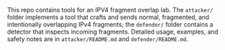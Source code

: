 This repo contains tools for an IPV4 fragment overlap lab. The `attacker/` folder implements a tool that crafts and sends normal, fragmented, and intentionally overlapping IPv4 fragments; the `defender/` folder contains a detector that inspects incoming fragments. Detailed usage, examples, and safety notes are in `attacker/README.md` and `defender/README.md`.
